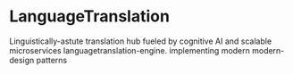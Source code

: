 # LanguageTranslation
Linguistically-astute translation hub fueled by cognitive AI and scalable microservices languagetranslation-engine. implementing modern modern-design patterns
